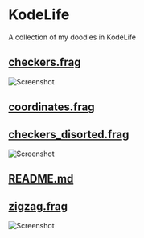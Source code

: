 # KodeLife
A collection of my doodles in KodeLife

## [checkers.frag](https://github.com/marcinbiegun/creativecoding-sketches/blob/master/KodeLife/checkers.frag)
![Screenshot](https://raw.githubusercontent.com/marcinbiegun/creativecoding-sketches/master/KodeLife/_docs/checkers.png)

## [coordinates.frag](https://github.com/marcinbiegun/creativecoding-sketches/blob/master/KodeLife/coordinates.frag)

## [checkers_disorted.frag](https://github.com/marcinbiegun/creativecoding-sketches/blob/master/KodeLife/checkers_disorted.frag)
![Screenshot](https://raw.githubusercontent.com/marcinbiegun/creativecoding-sketches/master/KodeLife/_docs/checkers_disorted.png)

## [README.md](https://github.com/marcinbiegun/creativecoding-sketches/blob/master/KodeLife/README.md)

## [zigzag.frag](https://github.com/marcinbiegun/creativecoding-sketches/blob/master/KodeLife/zigzag.frag)
![Screenshot](https://raw.githubusercontent.com/marcinbiegun/creativecoding-sketches/master/KodeLife/_docs/zigzag.png)
